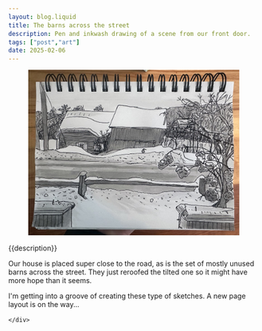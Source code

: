 ```yaml
---
layout: blog.liquid
title: The barns across the street
description: Pen and inkwash drawing of a scene from our front door.
tags: ["post","art"]
date: 2025-02-06
---
```


<section class="hero">





</section>

<section>
    <div class="content-inner">
        <figure>
            <picture class="full primary-image">
                <source srcset="img/snow-barn-2-6-25.webp" type="image/webp">
                <source srcset="img/snow-barn-2-6-25.jpg" type="image/jpg">
                <img src="img/snow-barn-2-6-25.jpg" alt="pen and inkwash sketch of the posts from a porch in the foreground, a snowy road, and two barns across it covered in snow. one barn is tilted but still standing, trees in the background.">
            </picture>
        </figure> 
  		
{{description}}

Our house is placed super close to the road, as is the set of mostly unused barns across the street. They just reroofed the tilted one so it might have more hope than it seems. 

I'm getting into a groove of creating these type of sketches. A new page layout is on the way...

	</div>
</section>